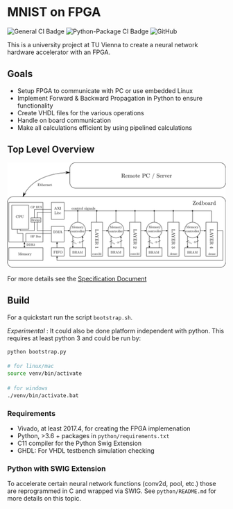# MNIST on FPGA

![General CI Badge](https://github.com/marbleton/FPGA_MNIST/workflows/CI/badge.svg)
![Python-Package CI Badge](https://github.com/marbleton/FPGA_MNIST/workflows/Python%20package/badge.svg)
![GitHub](https://img.shields.io/github/license/marbleton/FPGA_MNIST)

This is a university project at TU Vienna to create a neural network hardware accelerator with an FPGA.

## Goals

- Setup FPGA to communicate with PC or use embedded Linux
- Implement Forward & Backward Propagation in Python to ensure functionality
- Create VHDL files for the various operations
- Handle on board communication
- Make all calculations efficient by using pipelined calculations

## Top Level Overview

![System Overview](tex/specification/svg-extract/1-NN-concept_svg-tex.png "Top Level Overview")

For more details see the [Specification Document](tex/specification/specification.pdf)

## Build

For a quickstart run the script `bootstrap.sh`.

_Experimental_ : It could also be done platform independent with python. This requires at least python 3 and could be run by:

```bash
python bootstrap.py

# for linux/mac
source venv/bin/activate

# for windows
./venv/bin/activate.bat
```

### Requirements

- Vivado, at least 2017.4, for creating the FPGA implemenation
- Python, >3.6 + packages in `python/requirements.txt`
- C11 compiler for the Python Swig Extension
- GHDL: For VHDL testbench simulation checking

### Python with SWIG Extension

To accelerate certain neural network functions (conv2d, pool, etc.) those are reprogrammed in C and wrapped via SWIG. See `python/README.md` for more details on this topic.
